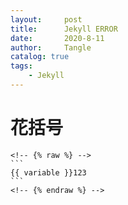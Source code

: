 ```yaml
---
layout:     post
title:      Jekyll ERROR
date:       2020-8-11
author:     Tangle
catalog: true
tags:
    - Jekyll
---
```


# 花括号

<!-- {% raw %} -->
    <!-- {% raw %} -->
    ```
    {{ variable }}123
    ```
    <!-- {% endraw %} -->
<!-- {% endraw %} -->
